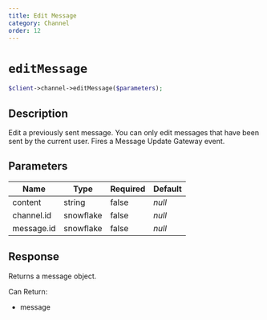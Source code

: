 ```yaml
---
title: Edit Message
category: Channel
order: 12
---
```


# `editMessage`

```php
$client->channel->editMessage($parameters);
```

## Description

Edit a previously sent message. You can only edit messages that have been sent by the current user.  Fires a Message Update Gateway event.

## Parameters


Name | Type | Required | Default
--- | --- | --- | ---
content | string | false | *null*
channel.id | snowflake | false | *null*
message.id | snowflake | false | *null*

## Response

Returns a message object.

Can Return:

* message
